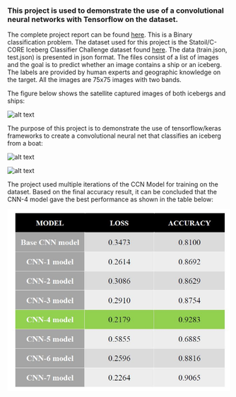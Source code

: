 ### This project is used to demonstrate the use of a convolutional neural networks with Tensorflow on the dataset. 
The complete project report can be found [here](https://github.com/dbrownambi/iceberg-ship-classification/blob/master/Project%20Report.pdf). This is a Binary classification problem. The dataset used for this project is the Statoil/C-CORE Iceberg Classifier Challenge dataset found [here](https://www.kaggle.com/c/statoil-iceberg-classifier-challenge/data). The data (train.json, test.json) is presented in json format. The files consist of a list of images and the goal is to predict whether an image contains a ship or an iceberg. The labels are provided by human experts and geographic knowledge on the target. All the images are 75x75 images with two bands.

The figure below shows the satellite captured images of both icebergs and ships:

![alt text](https://storage.googleapis.com/kaggle-media/competitions/statoil/NM5Eg0Q.png "satellite_imge")


The purpose of this project is to demonstrate the use of tensorflow/keras frameworks to create a convolutional neural net that classifies an iceberg from a boat:

![alt text](https://storage.googleapis.com/kaggle-media/competitions/statoil/8ZkRcp4.png "iceberg")

![alt text](https://storage.googleapis.com/kaggle-media/competitions/statoil/M8OP2F2.png "ship")


The project used multiple iterations of the CCN Model for training on the dataset. Based on the final accuracy result, it can be concluded that the CNN-4 model gave the best performance as shown in the table below:

![alt text](https://github.com/dbrownambi/iceberg-ship-classification/blob/master/Figures/final_table.JPG "final_table")
